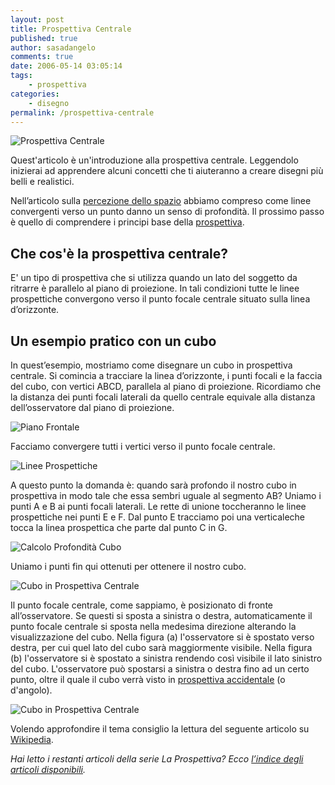 ```yaml
---
layout: post
title: Prospettiva Centrale
published: true
author: sasadangelo
comments: true
date: 2006-05-14 03:05:14
tags:
    - prospettiva
categories:
    - disegno
permalink: /prospettiva-centrale
---
```


![Prospettiva Centrale](https://www.disegnoepittura.it/wp-content/uploads/prospettiva-centrale-thumb.png "Prospettiva Centrale")

Quest'articolo è un'introduzione alla prospettiva centrale. Leggendolo inizierai ad apprendere alcuni concetti che ti aiuteranno a creare disegni più belli e realistici.

Nell’articolo sulla [percezione dello spazio](https://www.disegnoepittura.it/percezione-spazio/ "Percezione dello Spazio") abbiamo compreso come linee convergenti verso un punto danno un senso di profondità. Il prossimo passo è quello di comprendere i principi base della [prospettiva](https://www.disegnoepittura.it/composizione-prospettiva/ "Prospettiva").

## Che cos'è la prospettiva centrale?

E' un tipo di prospettiva che si utilizza quando un lato del soggetto da ritrarre è parallelo al piano di proiezione. In tali condizioni tutte le linee prospettiche convergono verso il punto focale centrale situato sulla linea d’orizzonte.

## Un esempio pratico con un cubo

In quest’esempio, mostriamo come disegnare un cubo in prospettiva centrale. Si comincia a tracciare la linea d’orizzonte, i punti focali e la faccia del cubo, con vertici ABCD, parallela al piano di proiezione. Ricordiamo che la distanza dei punti focali laterali da quello centrale equivale alla distanza dell’osservatore dal piano di proiezione.

![Piano Frontale](https://www.disegnoepittura.it/wp-content/uploads/prospettiva-centrale-1.png "Piano Frontale")

Facciamo convergere tutti i vertici verso il punto focale centrale.

![Linee Prospettiche](https://www.disegnoepittura.it/wp-content/uploads/prospettiva-centrale-2.png "Linee Prospettiche")

A questo punto la domanda è: quando sarà profondo il nostro cubo in prospettiva in modo tale che essa sembri uguale al segmento AB? Uniamo i punti A e B ai punti focali laterali. Le rette di unione toccheranno le linee prospettiche nei punti E e F. Dal punto E tracciamo poi una verticaleche tocca la linea prospettica che parte dal punto C in G.

![Calcolo Profondità Cubo](https://www.disegnoepittura.it/wp-content/uploads/prospettiva-centrale-3.png "Calcolo Profondità Cubo")

Uniamo i punti fin qui ottenuti per ottenere il nostro cubo.

![Cubo in Prospettiva Centrale](https://www.disegnoepittura.it/wp-content/uploads/prospettiva-centrale-4.png "Cubo in Prospettiva Centrale")

Il punto focale centrale, come sappiamo, è posizionato di fronte all’osservatore. Se questi si sposta a sinistra o destra, automaticamente il punto focale centrale si sposta nella medesima direzione alterando la visualizzazione del cubo. Nella figura (a) l'osservatore si è spostato verso destra, per cui quel lato del cubo sarà maggiormente visibile. Nella figura (b) l'osservatore si è spostato a sinistra rendendo così visibile il lato sinistro del cubo. L'osservatore può spostarsi a sinistra o destra fino ad un certo punto, oltre il quale il cubo verrà visto in [prospettiva accidentale](https://www.disegnoepittura.it/prospettiva-accidentale/ "Prospettiva Accidentale") (o d'angolo).

![Cubo in Prospettiva Centrale](https://www.disegnoepittura.it/wp-content/uploads/prospettiva-centrale-5.png "Cubi in Prospettiva Centrale")

Volendo approfondire il tema consiglio la lettura del seguente articolo su  [Wikipedia](https://en.wikipedia.org/wiki/Perspective_%28graphical%29#Two-point_perspective "Prospettiva").

_Hai letto i restanti articoli della serie La Prospettiva? Ecco [l’indice degli articoli disponibili](https://www.disegnoepittura.it/prospettiva/ "La Prospettiva")._

